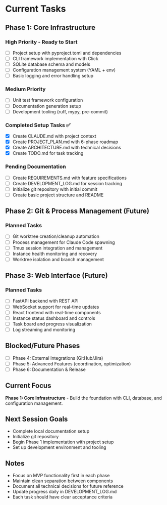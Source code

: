 # Current Tasks

## Phase 1: Core Infrastructure

### High Priority - Ready to Start
- [ ] Project setup with pyproject.toml and dependencies
- [ ] CLI framework implementation with Click
- [ ] SQLite database schema and models
- [ ] Configuration management system (YAML + env)
- [ ] Basic logging and error handling setup

### Medium Priority  
- [ ] Unit test framework configuration
- [ ] Documentation generation setup
- [ ] Development tooling (ruff, mypy, pre-commit)

### Completed Setup Tasks ✅
- [x] Create CLAUDE.md with project context
- [x] Create PROJECT_PLAN.md with 6-phase roadmap
- [x] Create ARCHITECTURE.md with technical decisions
- [x] Create TODO.md for task tracking

### Pending Documentation
- [ ] Create REQUIREMENTS.md with feature specifications
- [ ] Create DEVELOPMENT_LOG.md for session tracking
- [ ] Initialize git repository with initial commit
- [ ] Create basic project structure and README

## Phase 2: Git & Process Management (Future)

### Planned Tasks
- [ ] Git worktree creation/cleanup automation
- [ ] Process management for Claude Code spawning
- [ ] Tmux session integration and management
- [ ] Instance health monitoring and recovery
- [ ] Worktree isolation and branch management

## Phase 3: Web Interface (Future)

### Planned Tasks
- [ ] FastAPI backend with REST API
- [ ] WebSocket support for real-time updates
- [ ] React frontend with real-time components
- [ ] Instance status dashboard and controls
- [ ] Task board and progress visualization
- [ ] Log streaming and monitoring

## Blocked/Future Phases
- [ ] Phase 4: External Integrations (GitHub/Jira)
- [ ] Phase 5: Advanced Features (coordination, optimization)
- [ ] Phase 6: Documentation & Release

## Current Focus
**Phase 1: Core Infrastructure** - Build the foundation with CLI, database, and configuration management.

## Next Session Goals
- Complete local documentation setup
- Initialize git repository
- Begin Phase 1 implementation with project setup
- Set up development environment and tooling

## Notes
- Focus on MVP functionality first in each phase
- Maintain clean separation between components
- Document all technical decisions for future reference
- Update progress daily in DEVELOPMENT_LOG.md
- Each task should have clear acceptance criteria